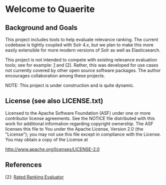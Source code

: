 Welcome to Quaerite
=================================================

Background and Goals
--------------------

This project includes tools to help evaluate relevance
ranking.  The current codebase is tightly coupled with Solr 4.x, 
but we plan to make this more easily extensible for more modern
versions of Solr as well as Elasticsearch.

This project is not intended to compete with existing relevance
evaluation tools; see for example: [1] and [2]. Rather, this was developed for use cases 
not currently covered by other open source software packages.
The author encourages collaboration among these projects.

NOTE: This project is under construction and is quite dynamic.

License (see also LICENSE.txt)
------------------------------

Licensed to the Apache Software Foundation (ASF) under one or more contributor license agreements.  See the NOTICE file distributed with this work for additional information regarding copyright ownership.  The ASF licenses this file to You under the Apache License, Version 2.0 (the "License"); you may not use this file except in compliance with the License.  You may obtain a copy of the License at

<http://www.apache.org/licenses/LICENSE-2.0>


References
----------
[1]: [Quepid](https://quepid.com/)
[2]: [Rated Ranking Evaluator](https://github.com/SeaseLtd/rated-ranking-evaluator/wiki/Maven-Plugin)
